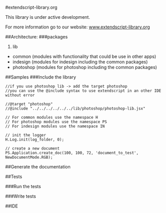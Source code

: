 #extendscript-library.org

This library is under active development.

For more information go to our website:
www.extendscript-library.org

##Architecture:
###packages
1. lib
  * common (modules with functionality that could be use in other apps)
  * indesign (modules for indesign including the common packages)
  * photoshop (modules for photoshop including the common packages)

##Samples
###Include the library
```
//if you use photoshop lib -> add the target photoshop
//you can use the @include syntax to use extendscript in an other IDE without error

//@target "photoshop"
//@include "../../../../../../lib/photoshop/photoshop-lib.jsx"

// For common modules use the namespace H
// For photoshop modules use the namespace PS
// For indesign modules use the namespace IN

// init the logger
H.Log.init(log_folder, 0);

// create a new document
PS.Application.create_doc(100, 100, 72, 'document_to_test', NewDocumentMode.RGB);

```

##Generate the documentation

##Tests

###Run the tests

###Write tests


##IDE
